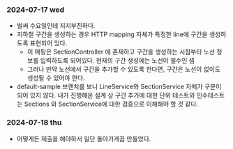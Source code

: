 ### 2024-07-17 wed
- 벌써 수요일인데 지지부진하다.
- 지하철 구간을 생성하는 경우 HTTP mapping 자체가 특정한 line에 구간을 생성하도록 표현되어 있다.
  - 이 매핑은 SectionController 에 존재하고 구간을 생성하는 시점부터 노선 정보를 입력하도록 되어있다. 현재의 구간 생성에는 노선이 필수인 셈
  - 그러나 만약 노선에서 구간을 추가할 수 있도록 한다면, 구간은 노선이 없이도 생성될 수 있어야 한다.
- default-sample 브랜치를 보니 LineService와 SectionService 자체가 구분이 되어 있지 않다. 내가 진행해온 설계 상 구간 추가에 대한 단위 테스트와 인수테스트는 Sections 와 SectionService에 대한 검증으로 이해해야 할 것 같다.   

### 2024-07-18 thu
- 어떻게든 제출을 해야하서 일단 돌아가게끔 만들었다.
